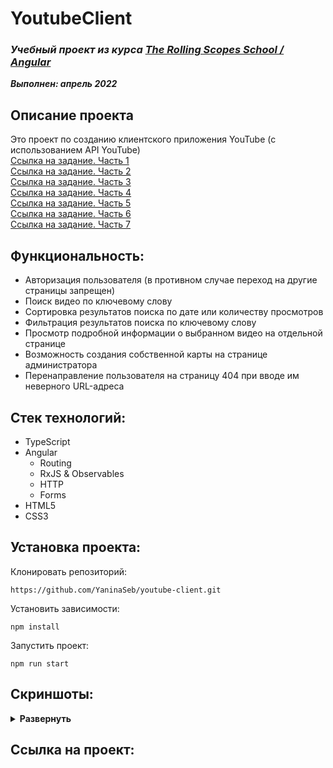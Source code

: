 # YoutubeClient

### ***Учебный проект из курса [The Rolling Scopes School / Angular](https://rs.school/angular/)***  
***Выполнен:  апрель 2022***  

## Описание проекта
Это проект по созданию клиентского приложения YouTube (с использованием API YouTube)   
[Ссылка на задание. Часть 1](https://github.com/rolling-scopes-school/tasks/blob/master/tasks/angular/intro.md)   
[Ссылка на задание. Часть 2](https://github.com/rolling-scopes-school/tasks/blob/master/tasks/angular/components-directives-pipes.md)   
[Ссылка на задание. Часть 3](https://github.com/rolling-scopes-school/tasks/blob/master/tasks/angular/modules-services-routing.md)   
[Ссылка на задание. Часть 4](https://github.com/rolling-scopes-school/tasks/blob/master/tasks/angular/rxjs-observables-http.md)   
[Ссылка на задание. Часть 5](https://github.com/rolling-scopes-school/tasks/blob/master/tasks/angular/forms.md)   
[Ссылка на задание. Часть 6](https://github.com/rolling-scopes-school/tasks/blob/master/tasks/angular/NgRX.md)   
[Ссылка на задание. Часть 7](https://github.com/rolling-scopes-school/tasks/blob/master/angular/modules/unit-test/README-RU.md)   


## Функциональность:
- Авторизация пользователя (в противном случае переход на другие страницы запрещен)
- Поиск видео по ключевому слову
- Сортировка результатов поиска по дате или количеству просмотров   
- Фильтрация результатов поиска по ключевому слову
- Просмотр подробной информации о выбранном видео на отдельной странице
- Возможность создания собственной карты на странице администратора
- Перенаправление пользователя на страницу 404 при вводе им неверного URL-адреса


## Стек технологий:
- TypeScript 
- Angular
  - Routing
  - RxJS & Observables
  - HTTP
  - Forms
- HTML5
- CSS3

## Установка проекта:

Клонировать репозиторий:

    https://github.com/YaninaSeb/youtube-client.git

Установить зависимости:

    npm install

Запустить проект:

    npm run start


## Скриншоты:
<details><summary><b>Развернуть</b></summary>

[![YoutubeClient]()]()

</details>

## Ссылка на проект:
